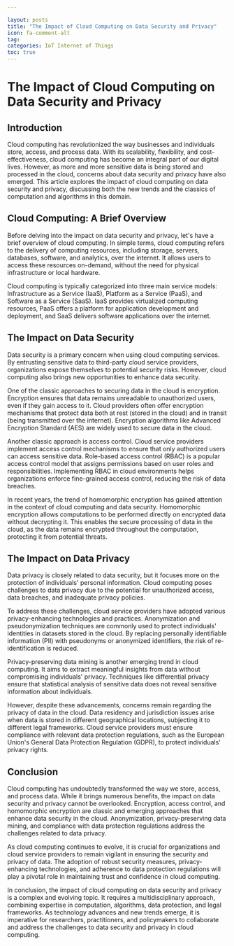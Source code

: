 ```yaml
---

layout: posts
title: "The Impact of Cloud Computing on Data Security and Privacy"
icon: fa-comment-alt
tag:      
categories: IoT Internet of Things
toc: true
---
```




# The Impact of Cloud Computing on Data Security and Privacy

## Introduction

Cloud computing has revolutionized the way businesses and individuals store, access, and process data. With its scalability, flexibility, and cost-effectiveness, cloud computing has become an integral part of our digital lives. However, as more and more sensitive data is being stored and processed in the cloud, concerns about data security and privacy have also emerged. This article explores the impact of cloud computing on data security and privacy, discussing both the new trends and the classics of computation and algorithms in this domain.

## Cloud Computing: A Brief Overview

Before delving into the impact on data security and privacy, let's have a brief overview of cloud computing. In simple terms, cloud computing refers to the delivery of computing resources, including storage, servers, databases, software, and analytics, over the internet. It allows users to access these resources on-demand, without the need for physical infrastructure or local hardware.

Cloud computing is typically categorized into three main service models: Infrastructure as a Service (IaaS), Platform as a Service (PaaS), and Software as a Service (SaaS). IaaS provides virtualized computing resources, PaaS offers a platform for application development and deployment, and SaaS delivers software applications over the internet.

## The Impact on Data Security

Data security is a primary concern when using cloud computing services. By entrusting sensitive data to third-party cloud service providers, organizations expose themselves to potential security risks. However, cloud computing also brings new opportunities to enhance data security.

One of the classic approaches to securing data in the cloud is encryption. Encryption ensures that data remains unreadable to unauthorized users, even if they gain access to it. Cloud providers often offer encryption mechanisms that protect data both at rest (stored in the cloud) and in transit (being transmitted over the internet). Encryption algorithms like Advanced Encryption Standard (AES) are widely used to secure data in the cloud.

Another classic approach is access control. Cloud service providers implement access control mechanisms to ensure that only authorized users can access sensitive data. Role-based access control (RBAC) is a popular access control model that assigns permissions based on user roles and responsibilities. Implementing RBAC in cloud environments helps organizations enforce fine-grained access control, reducing the risk of data breaches.

In recent years, the trend of homomorphic encryption has gained attention in the context of cloud computing and data security. Homomorphic encryption allows computations to be performed directly on encrypted data without decrypting it. This enables the secure processing of data in the cloud, as the data remains encrypted throughout the computation, protecting it from potential threats.

## The Impact on Data Privacy

Data privacy is closely related to data security, but it focuses more on the protection of individuals' personal information. Cloud computing poses challenges to data privacy due to the potential for unauthorized access, data breaches, and inadequate privacy policies.

To address these challenges, cloud service providers have adopted various privacy-enhancing technologies and practices. Anonymization and pseudonymization techniques are commonly used to protect individuals' identities in datasets stored in the cloud. By replacing personally identifiable information (PII) with pseudonyms or anonymized identifiers, the risk of re-identification is reduced.

Privacy-preserving data mining is another emerging trend in cloud computing. It aims to extract meaningful insights from data without compromising individuals' privacy. Techniques like differential privacy ensure that statistical analysis of sensitive data does not reveal sensitive information about individuals.

However, despite these advancements, concerns remain regarding the privacy of data in the cloud. Data residency and jurisdiction issues arise when data is stored in different geographical locations, subjecting it to different legal frameworks. Cloud service providers must ensure compliance with relevant data protection regulations, such as the European Union's General Data Protection Regulation (GDPR), to protect individuals' privacy rights.

## Conclusion

Cloud computing has undoubtedly transformed the way we store, access, and process data. While it brings numerous benefits, the impact on data security and privacy cannot be overlooked. Encryption, access control, and homomorphic encryption are classic and emerging approaches that enhance data security in the cloud. Anonymization, privacy-preserving data mining, and compliance with data protection regulations address the challenges related to data privacy.

As cloud computing continues to evolve, it is crucial for organizations and cloud service providers to remain vigilant in ensuring the security and privacy of data. The adoption of robust security measures, privacy-enhancing technologies, and adherence to data protection regulations will play a pivotal role in maintaining trust and confidence in cloud computing.

In conclusion, the impact of cloud computing on data security and privacy is a complex and evolving topic. It requires a multidisciplinary approach, combining expertise in computation, algorithms, data protection, and legal frameworks. As technology advances and new trends emerge, it is imperative for researchers, practitioners, and policymakers to collaborate and address the challenges to data security and privacy in cloud computing.